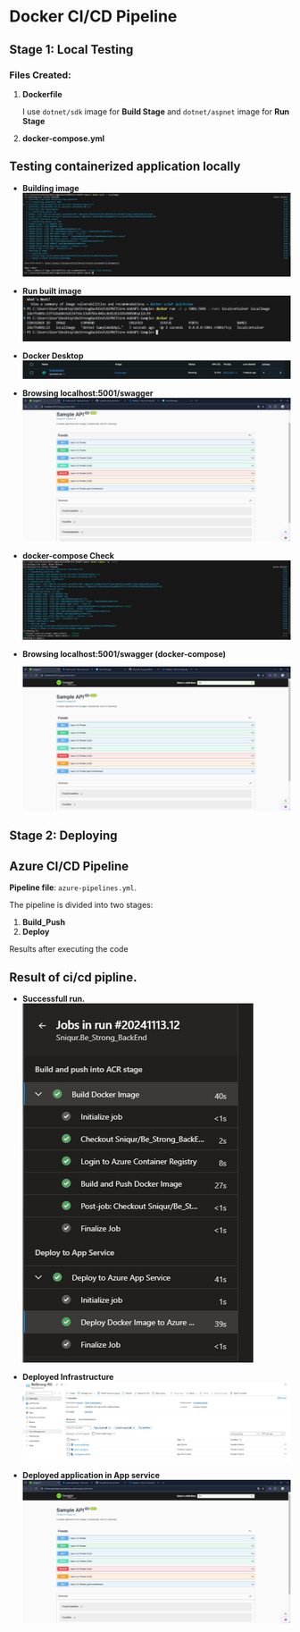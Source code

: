 # Docker CI/CD Pipeline

## Stage 1: Local Testing

### Files Created:
1. **Dockerfile**

    I use `dotnet/sdk` image for  **Build Stage** 
    and `dotnet/aspnet` image for **Run Stage**

2. **docker-compose.yml**


## Testing containerized application locally

- **Building image**  
  ![Image 1](./images/BuildImageLocal.png)

- **Run built image**  
  ![Image 2](./images/RunBuildLocal.png)

- **Docker Desktop**  
  ![Image 3](./images/DockDeskApprove.png)

- **Browsing localhost:5001/swagger**  
  ![Image 4](./images/DepCheckLocal.png)


- **docker-compose Check**
   ![Image 4](./images/DockCompBuild.png)


- **Browsing localhost:5001/swagger (docker-compose)**  

   ![Image 5](./images/DepCheckLocalCompose.png)

## Stage 2: Deploying

## Azure CI/CD Pipeline

**Pipeline file**:  `azure-pipelines.yml`. 

The pipeline is divided into two stages:

1. **Build_Push**
2. **Deploy**

Results after executing the code

## Result of ci/cd pipline.

- **Successfull run.**
   ![Image 5](./images/Pipeline.png)

- **Deployed Infrastructure**
   ![Image 6](./images/TFInfra.png)

- **Deployed application in App service**
  ![Image 7](./images/DeployedPage.png)
  